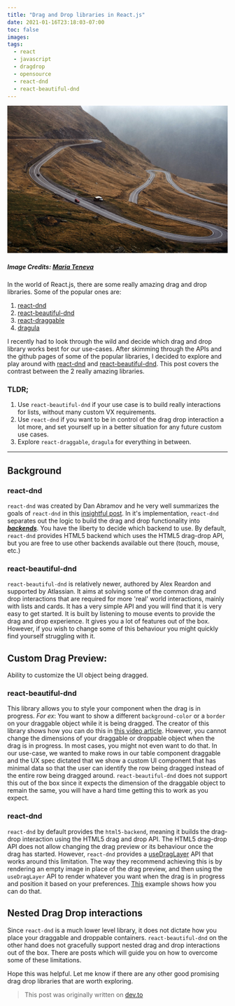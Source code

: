 ```yaml
---
title: "Drag and Drop libraries in React.js"
date: 2021-01-16T23:18:03-07:00
toc: false
images:
tags:
  - react
  - javascript
  - dragdrop
  - opensource
  - react-dnd
  - react-beautiful-dnd
---
```


![Cover image](/maria-teneva.jpg)
##### Image Credits:&nbsp;[Maria Teneva](https://unsplash.com/@miteneva)

In the world of React.js, there are some really amazing drag and drop libraries. Some of the popular ones are:

1. [react-dnd](https://github.com/react-dnd/react-dnd/)
1. [react-beautiful-dnd](https://github.com/atlassian/react-beautiful-dnd)
1. [react-draggable](https://github.com/react-grid-layout/react-draggable)
1. [dragula](https://github.com/bevacqua/dragula)

I recently had to look through the wild and decide which drag and drop library works best for our use-cases. After skimming through the APIs and the github pages of some of the popular libraries, I decided to explore and play around with [react-dnd](https://github.com/react-dnd/react-dnd/) and [react-beautiful-dnd](https://github.com/atlassian/react-beautiful-dnd). This post covers the contrast between the 2 really amazing libraries.

### TLDR;

1. Use `react-beautiful-dnd` if your use case is to build really interactions for lists, without many custom VX requirements.
1. Use `react-dnd` if you want to be in control of the drag drop interaction a lot more, and set yourself up in a better situation for any future custom use cases.
1. Explore `react-draggable`, `dragula` for everything in between.

---


## Background

### react-dnd

`react-dnd` was created by Dan Abramov and he very well summarizes the goals of `react-dnd` in this [insightful post](https://medium.com/@dan_abramov/the-future-of-drag-and-drop-apis-249dfea7a15f). In it's implementation, `react-dnd` separates out the logic to build the drag and drop functionality into [**_backends_**](https://react-dnd.github.io/react-dnd/docs/overview). You have the liberty to decide which backend to use. By default, `react-dnd` provides HTML5 backend which uses the HTML5 drag-drop API, but you are free to use other backends available out there (touch, mouse, etc.)

### react-beautiful-dnd

`react-beautiful-dnd` is relatively newer, authored by Alex Reardon and supported by Atlassian. It aims at solving some of the common drag and drop interactions that are required for more 'real' world interactions, mainly with lists and cards. It has a very simple API and you will find that it is very easy to get started. It is built by listening to mouse events to provide the drag and drop experience. It gives you a lot of features out of the box. However, if you wish to change some of this behaviour you might quickly find yourself struggling with it.

## Custom Drag Preview:
Ability to customize the UI object being dragged.

### react-beautiful-dnd

This library allows you to style your component when the drag is in progress. _For ex_: You want to show a different `background-color` or a `border` on your draggable object while it is being dragged. The creator of this library shows how you can do this in [this video article](https://egghead.io/lessons/react-customise-the-appearance-of-an-app-during-a-drag-using-react-beautiful-dnd-snapshot-values). However, you cannot change the dimensions of your draggable or droppable object when the drag is in progress. In most cases, you might not even want to do that. In our use-case, we wanted to make rows in our table component draggable and the UX spec dictated that we show a custom UI component that has minimal data so that the user can identify the row being dragged instead of the entire row being dragged around. `react-beautiful-dnd` does not support this out of the box since it expects the dimension of the draggable object to remain the same, you will have a hard time getting this to work as you expect.

### react-dnd

`react-dnd` by default provides the `html5-backend`, meaning it builds the drag-drop interaction using the HTML5 drag and drop API. The HTML5 drag-drop API does not allow changing the drag preview or its behaviour once the drag has started. However, `react-dnd` provides a [useDragLayer](https://react-dnd.github.io/react-dnd/docs/api/use-drag-layer) API that works around this limitation. The way they recommend achieving this is by rendering an empty image in place of the drag preview, and then using the `useDragLayer` API to render whatever you want when the drag is in progress and position it based on your preferences. [This](https://react-dnd.github.io/react-dnd/examples/drag-around/custom-drag-layer) example shows how you can do that.

## Nested Drag Drop interactions

Since `react-dnd` is a much lower level library, it does not dictate how you place your draggable and droppable containers.
`react-beautiful-dnd` on the other hand does not gracefully support nested drag and drop interactions out of the box. There are posts which will guide you on how to overcome some of these limitations.

Hope this was helpful. Let me know if there are any other good promising drag drop libraries that are worth exploring.


> This post was originally written on [dev.to](https://dev.to/akhilpanchal/drag-and-drop-in-the-reactjs-1067)